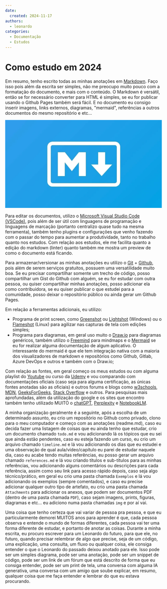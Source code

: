 ```yaml
---
date:
  created: 2024-11-17
authors:
  - leonardo
categories:
  - Documentação
  - Estudos
---
```


# Como estudo em 2024

Em resumo, tenho escrito todas as minhas anotações em [Markdown](https://www.markdownguide.org/). Faço isso pois além da escrita ser simples, não me preocupo muito pouco com a formatação do documento, e mais com o conteúdo. O Markdown é versátil, então se for necessário converter para HTML é simples, se eu for publicar usando o Github Pages também será fácil. E no documento eu consigo inserir imagens, links externos, diagramas, "mermaid", referências a outros documentos do mesmo repositório e etc...

<!-- more -->

![Markdown Logo](../../images/blog/markdown_logo.png)

Para editar os documentos, utilizo o [Microsoft Visual Studio Code (VSCode)](https://code.visualstudio.com/), pois além de ser útil com linguagens de programação e linguagens de marcação (portanto centralizo quase tudo na mesma ferramenta), também tenho plugins e configurações que venho fazendo com o passar do tempo para aumentar a produtividade, tanto no trabalho quanto nos estudos. Com relação aos estudos, ele me facilita quanto a edição do markdown (linter) quanto também me mostra um preview de como o documento está ficando.

Para armazenar/versionar as minhas anotações eu utilizo o [Git](https://git-scm.com/) + [Github](https://github.com/), pois além de serem serviços gratuitos, possuem uma versatilidade muito boa. Se eu precisar compartilhar somente um trecho de código, posso compartilhar um Gist do Github com alguém, se eu for estudar com outra pessoa, ou quiser compartilhar minhas anotações, posso adicionar ela como contribuidora, se eu quiser publicar o que estudei para a comunidade, posso deixar o repositório público ou ainda gerar um Github Pages.

Em relação a ferramentas adicionais, eu utilizo:
- Programa de print screen, como [Greenshot](https://getgreenshot.org/) ou [Lightshot](https://app.prntscr.com/pt-br/index.html) (Windows) ou o [Flameshot](https://flameshot.org/) (Linux) para agilizar nas capturas de tela com edições simples;
- Programa para diagramas, em geral uso muito o [Draw.io](https://www.drawio.com/) para diagramas genéricos, também utilizo o [Freemind](https://freemind.sourceforge.io/wiki/index.php/Main_Page) para mindmaps e o [Mermaid](https://mermaid.live) se eu for realizar alguma documentação de algum aplicativo. O interessante do mermaid é que ele tem integração nativa com a maioria dos visualizadores de markdown e repositórios como Github, Gitlab, Azure DevOps e outros e também com o Draw.io;

Com relação as fontes, em geral começo os meus estudos ou com alguma playlist do [Youtube](https://www.youtube.com/) ou curso da [Udemy](https://www.udemy.com/) e vou comparando com documentações oficiais (caso seja para alguma certificação, as únicas fontes anotadas são as oficiais) e outros forums e blogs como [w3schools](https://www.w3schools.com/), [MDN](https://developer.mozilla.org/en-US/), [GeeksForGeeks](https://www.geeksforgeeks.org/), [Stack Overflow](https://stackoverflow.com/) e outros. Para pesquisas mais aprofundadas, além da utilização do google e os sites que encontro também tenho utilizado MUITO o [chatGPT](https://chatgpt.com/), [Perplexity](https://www.perplexity.ai/) e [NotebookLM](https://notebooklm.google.com/).

A minha organização geralmente é a seguinte, após a escolha de um determinado assunto, eu crio um repositório no Github como privado, clono para o meu computador e começo com as anotações (readme.md), caso eu decida fazer uma listagem de coisas que eu ainda tenho que estudar, crio um documento chamado `todo.md` e vou adicionando lá os tópicos que eu sei que ainda estão pendentes, caso eu esteja fazendo um curso, eu crio um arquivo chamado `timeline.md` e lá vou adicionando os dias que eu estudei e uma observação de qual aula/vídeo/capítulo eu parei de estudar naquele dia, caso eu acabe tendo muitas referências, eu posso gerar um arquivo chamado `references.md` e lá vou criando títulos e sub-títulos para as minhas referências, vou adicionando alguns comentários ou descrições para cada referência, assim como seu link para acesso rápido depois, caso seja algo técnico/prático, em geral eu crio uma pasta chamada `Exemplos` e lá vou adicionando os exemplos (sempre comentados), e caso eu precise adicionar qualquer outro tipo de artefato, eu crio uma pasta chamada `Attachments` para adicionar os anexos, que podem ser documentos PDF (dentro de uma pasta chamada `PDF`), caso sejam imagens, prints, figuras, diagramas e etc... eu adiciono numa pasta chamadas `img` e por aí vai.

Uma coisa que tenho certeza que vai variar de pessoa pra pessoa, e que eu particularmente demorei MUITOS anos para aprender é que, cada pessoa observa e entende o mundo de formas diferentes, cada pessoa vai ter uma forma diferente de estudar, e portanto de anotar as coisas. Durante a minha escrita, eu procuro escrever para um Leonardo do futuro, para que ele, no futuro, quando precisar relembrar de algo que precise, seja de um código, uma explicação, uma consulta, um fluxo ou qualquer coisa, ele consiga entender o que o Leonardo do passado deixou anotado para ele. Isso pode ser um simples diagrama, pode ser uma anotação, pode ser um snippet de código, pode ser um link de um fórum que está descrito de forma que eu consiga entender, pode ser um print de tela, uma conversa com alguma IA generativa, uma conversa com um amigo que soube explicar, em resumo, qualquer coisa que me faça entender e lembrar do que eu estava procurando.
